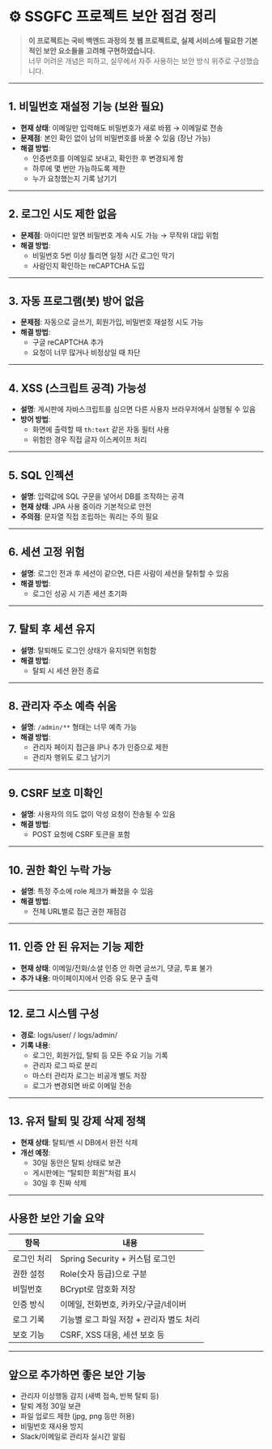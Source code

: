 # ⚙️ SSGFC 프로젝트 보안 점검 정리

> **이 프로젝트는 국비 백엔드 과정의 첫 웹 프로젝트로, 실제 서비스에 필요한 기본적인 보안 요소들을 고려해 구현하였습니다.**  
> 너무 어려운 개념은 피하고, 실무에서 자주 사용하는 보안 방식 위주로 구성했습니다.

---

## 1. 비밀번호 재설정 기능 (보완 필요)
- **현재 상태**: 이메일만 입력해도 비밀번호가 새로 바뀜 → 이메일로 전송
- **문제점**: 본인 확인 없이 남의 비밀번호를 바꿀 수 있음 (장난 가능)
- **해결 방법**:
  - 인증번호를 이메일로 보내고, 확인한 후 변경되게 함
  - 하루에 몇 번만 가능하도록 제한
  - 누가 요청했는지 기록 남기기

---

## 2. 로그인 시도 제한 없음
- **문제점**: 아이디만 알면 비밀번호 계속 시도 가능 → 무작위 대입 위험
- **해결 방법**:
  - 비밀번호 5번 이상 틀리면 일정 시간 로그인 막기
  - 사람인지 확인하는 reCAPTCHA 도입

---

## 3. 자동 프로그램(봇) 방어 없음
- **문제점**: 자동으로 글쓰기, 회원가입, 비밀번호 재설정 시도 가능
- **해결 방법**:
  - 구글 reCAPTCHA 추가
  - 요청이 너무 많거나 비정상일 때 차단

---

## 4. XSS (스크립트 공격) 가능성
- **설명**: 게시판에 자바스크립트를 심으면 다른 사용자 브라우저에서 실행될 수 있음
- **방어 방법**:
  - 화면에 출력할 때 `th:text` 같은 자동 필터 사용
  - 위험한 경우 직접 글자 이스케이프 처리

---

## 5. SQL 인젝션
- **설명**: 입력값에 SQL 구문을 넣어서 DB를 조작하는 공격
- **현재 상태**: JPA 사용 중이라 기본적으로 안전
- **주의점**: 문자열 직접 조립하는 쿼리는 주의 필요

---

## 6. 세션 고정 위험
- **설명**: 로그인 전과 후 세션이 같으면, 다른 사람이 세션을 탈취할 수 있음
- **해결 방법**:
  - 로그인 성공 시 기존 세션 초기화

---

## 7. 탈퇴 후 세션 유지
- **설명**: 탈퇴해도 로그인 상태가 유지되면 위험함
- **해결 방법**:
  - 탈퇴 시 세션 완전 종료

---

## 8. 관리자 주소 예측 쉬움
- **설명**: `/admin/**` 형태는 너무 예측 가능
- **해결 방법**:
  - 관리자 페이지 접근을 IP나 추가 인증으로 제한
  - 관리자 행위도 로그 남기기

---

## 9. CSRF 보호 미확인
- **설명**: 사용자의 의도 없이 악성 요청이 전송될 수 있음
- **해결 방법**:
  - POST 요청에 CSRF 토큰을 포함

---

## 10. 권한 확인 누락 가능
- **설명**: 특정 주소에 role 체크가 빠졌을 수 있음
- **해결 방법**:
  - 전체 URL별로 접근 권한 재점검

---

## 11. 인증 안 된 유저는 기능 제한
- **현재 상태**: 이메일/전화/소셜 인증 안 하면 글쓰기, 댓글, 투표 불가
- **추가 내용**: 마이페이지에서 인증 유도 문구 출력

---

## 12. 로그 시스템 구성
- **경로**: logs/user/ / logs/admin/
- **기록 내용**:
  - 로그인, 회원가입, 탈퇴 등 모든 주요 기능 기록
  - 관리자 로그 따로 분리
  - 마스터 관리자 로그는 비공개 별도 저장
  - 로그가 변경되면 바로 이메일 전송

---

## 13. 유저 탈퇴 및 강제 삭제 정책
- **현재 상태**: 탈퇴/벤 시 DB에서 완전 삭제
- **개선 예정**:
  - 30일 동안은 탈퇴 상태로 보관
  - 게시판에는 “탈퇴한 회원”처럼 표시
  - 30일 후 진짜 삭제

---

## 사용한 보안 기술 요약

| 항목 | 내용 |
|------|------|
| 로그인 처리 | Spring Security + 커스텀 로그인 |
| 권한 설정 | Role(숫자 등급)으로 구분 |
| 비밀번호 | BCrypt로 암호화 저장 |
| 인증 방식 | 이메일, 전화번호, 카카오/구글/네이버 |
| 로그 기록 | 기능별 로그 파일 저장 + 관리자 별도 처리 |
| 보호 기능 | CSRF, XSS 대응, 세션 보호 등 |

---

## 앞으로 추가하면 좋은 보안 기능

- 관리자 이상행동 감지 (새벽 접속, 반복 탈퇴 등)
- 탈퇴 계정 30일 보관
- 파일 업로드 제한 (jpg, png 등만 허용)
- 비밀번호 재사용 방지
- Slack/이메일로 관리자 실시간 알림